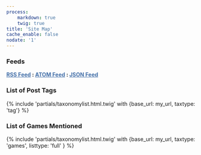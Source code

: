 ```yaml
---
process:
    markdown: true
    twig: true
title: 'Site Map'
cache_enable: false
nodate: '1'
---
```

<style type="text/css" media="screen">

a:link { color: #436fa8;}
a:visited { color: #436fa8; }
a:hover { color: var(--color-link); }

[data-theme="dark"] {
    a:link { color: var(--color-text);}
    a:visited { color: var(--color-text); }
    a:hover { color: var(--color-link); }
}

</style>
### Feeds

**[RSS Feed](/writing.rss) : [ATOM Feed](/writing.atom) : [JSON Feed](/writing.json)**

### List of Post Tags

{% include 'partials/taxonomylist.html.twig' with {base_url: my_url, taxtype: 'tag'} %}

### List of Games Mentioned
<div markdown=1 class="flextags">
{% include 'partials/taxonomylist.html.twig' with {base_url: my_url, taxtype: 'games', listtype: 'full' } %}
</div>
</div>